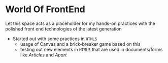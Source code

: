 # World Of FrontEnd
Let this space acts as a placeholder for my hands-on practices with the polished front end technologies of the latest generation

* Started out with some practices in `HTML5`
  * usage of Canvas and a brick-breaker game based on this
  * testing out new elements in `HTML5` that are used in documents/forms like *Articles* and *Apart*
